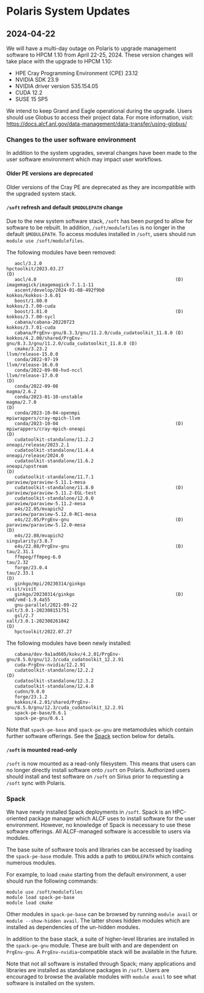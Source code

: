 # Polaris System Updates

## 2024-04-22

We will have a multi-day outage on Polaris to upgrade management software to HPCM 1.10 from April 22-25, 2024.
These version changes will take place with the upgrade to HPCM 1.10:

- HPE Cray Programming Environment (CPE) 23.12
- NVIDIA SDK 23.9
- NVIDIA driver version 535.154.05
- CUDA 12.2
- SUSE 15 SP5

We intend to keep Grand and Eagle operational during the upgrade. 
Users should use Globus to access their project data. 
For more information, visit: https://docs.alcf.anl.gov/data-management/data-transfer/using-globus/


### Changes to the user software environment

In addition to the system upgrades, several changes have been made to the user
software environment which may impact user workflows.

#### Older PE versions are deprecated
Older versions of the Cray PE are deprecated as they are incompatible with the
upgraded system stack.

#### `/soft` refresh and default `$MODULEPATH` change
Due to the new system software stack, `/soft` has been purged to allow for
software to be rebuilt. In addition, `/soft/modulefiles` is no longer in the
default `$MODULEPATH`. To access modules installed in `/soft`, users should run
`module use /soft/modulefiles`.

The following modules have been removed:

```
   aocl/3.2.0                                                        hpctoolkit/2023.03.27                                                    (D)
   aocl/4.0                                                   (D)    imagemagick/imagemagick-7.1.1-11
   ascent/develop/2024-01-08-492f9b0                                 kokkos/kokkos-3.6.01
   boost/1.80.0                                                      kokkos/3.7.00-cuda
   boost/1.81.0                                               (D)    kokkos/3.7.00-sycl
   cabana/cabana-20220723                                            kokkos/3.7.01-cuda
   cabana/PrgEnv-gnu/8.3.3/gnu/11.2.0/cuda_cudatoolkit_11.8.0 (D)    kokkos/4.2.00/shared/PrgEnv-gnu/8.3.3/gnu/11.2.0/cuda_cudatoolkit_11.8.0 (D)
   cmake/3.23.2                                                      llvm/release-15.0.0
   conda/2022-07-19                                                  llvm/release-16.0.0
   conda/2022-09-08-hvd-nccl                                         llvm/release-17.0.0                                                      (D)
   conda/2022-09-08                                                  magma/2.6.2
   conda/2023-01-10-unstable                                         magma/2.7.0                                                              (D)
   conda/2023-10-04-openmpi                                          mpiwrappers/cray-mpich-llvm
   conda/2023-10-04                                           (D)    mpiwrappers/cray-mpich-oneapi                                            (D)
   cudatoolkit-standalone/11.2.2                                     oneapi/release/2023.2.1
   cudatoolkit-standalone/11.4.4                                     oneapi/release/2024.0
   cudatoolkit-standalone/11.6.2                                     oneapi/upstream                                                          (D)
   cudatoolkit-standalone/11.7.1                                     paraview/paraview-5.11.1-mesa
   cudatoolkit-standalone/11.8.0                              (D)    paraview/paraview-5.11.2-EGL-test
   cudatoolkit-standalone/12.0.0                                     paraview/paraview-5.11.2-mesa
   e4s/22.05/mvapich2                                                paraview/paraview-5.12.0-RC1-mesa
   e4s/22.05/PrgEnv-gnu                                       (D)    paraview/paraview-5.12.0-mesa                                            (D)
   e4s/22.08/mvapich2                                                singularity/3.8.7
   e4s/22.08/PrgEnv-gnu                                       (D)    tau/2.31.1
   ffmpeg/ffmpeg-6.0                                                 tau/2.32
   forge/23.0.4                                                      tau/2.33.1                                                               (D)
   ginkgo/mpi/20230314/ginkgo                                        visit/visit
   ginkgo/20230314/ginkgo                                     (D)    vmd/vmd-1.9.4a55
   gnu-parallel/2021-09-22                                           xalt/3.0.1-202308151751
   gsl/2.7                                                           xalt/3.0.1-202308261842                                                  (D)
   hpctoolkit/2022.07.27
```

The following modules have been newly installed:

```
   cabana/dev-9a1ad605/kokv/4.2.01/PrgEnv-gnu/8.5.0/gnu/12.3/cuda_cudatoolkit_12.2.91
   cuda-PrgEnv-nvidia/12.2.91
   cudatoolkit-standalone/12.2.2                                                      (D)
   cudatoolkit-standalone/12.3.2
   cudatoolkit-standalone/12.4.0
   cudnn/9.0.0
   forge/23.1.2
   kokkos/4.2.01/shared/PrgEnv-gnu/8.5.0/gnu/12.3/cuda_cudatoolkit_12.2.91
   spack-pe-base/0.6.1
   spack-pe-gnu/0.6.1
```

Note that `spack-pe-base` and `spack-pe-gnu` are metamodules which contain
further software offerings. See the [Spack](#spack) section below for details.

#### `/soft` is mounted read-only
`/soft` is now mounted as a read-only filesystem. This means that users can no
longer directly install software onto `/soft` on Polaris. Authorized users
should install and test software on `/soft` on Sirius prior to requesting a
`/soft` sync with Polaris.

### Spack

We have newly installed Spack deployments in `/soft`. Spack is an HPC-oriented
package manager which ALCF uses to install software for the user environment.
However, no knowledge of Spack is necessary to use these software offerings. All
ALCF-managed software is accessible to users via modules.

The base suite of software tools and libraries can be accessed by loading the
`spack-pe-base` module. This adds a path to `$MODULEPATH` which contains
numerous modules. 

For example, to load `cmake` starting from the default environment, a user
should run the following commands:
```
module use /soft/modulefiles
module load spack-pe-base
module load cmake
```
Other modules in `spack-pe-base` can be browsed by running `module avail` or
`module --show-hidden avail`. The latter shows hidden modules which are
installed as dependencies of the un-hidden modules.

In addition to the base stack, a suite of higher-level libraries are installed
in the `spack-pe-gnu` module. These are built with and are dependent on
`PrgEnv-gnu`. A `PrgEnv-nvidia`-compatible stack will be available in the
future.

Note that not all software is installed through Spack; many applications and
libraries are installed as standalone packages in `/soft`. Users are encouraged
to browse the available modules with `module avail` to see what software is
installed on the system.
